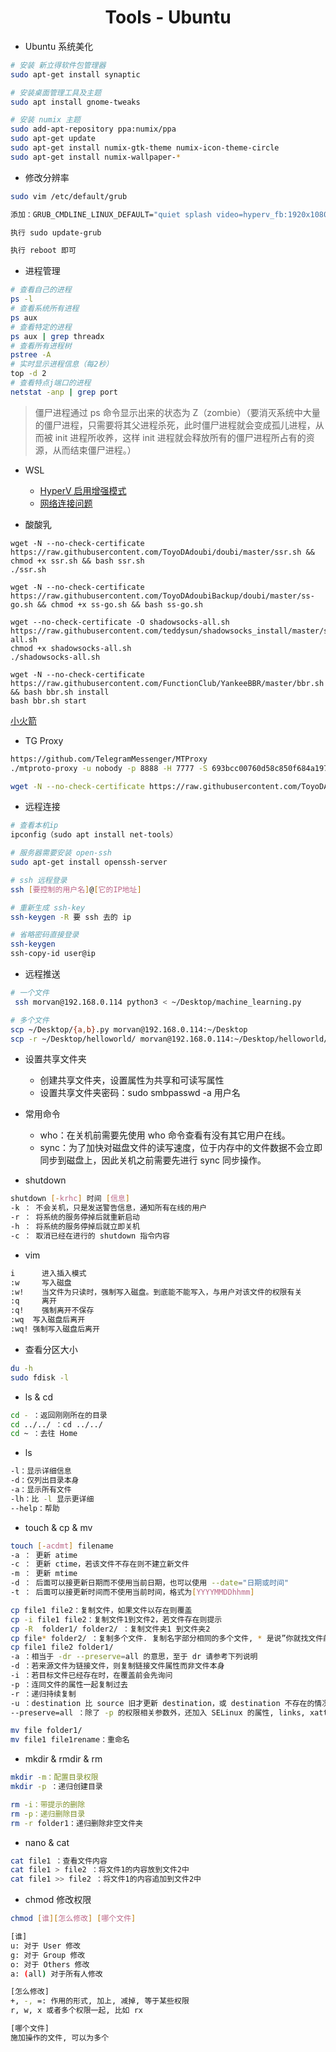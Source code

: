 <div align="center">

# Tools - Ubuntu

</div>

- Ubuntu 系统美化

```bash
# 安装 新立得软件包管理器
sudo apt-get install synaptic

# 安装桌面管理工具及主题
sudo apt install gnome-tweaks

# 安装 numix 主题
sudo add-apt-repository ppa:numix/ppa
sudo apt-get update
sudo apt-get install numix-gtk-theme numix-icon-theme-circle
sudo apt-get install numix-wallpaper-*
```

- 修改分辨率

```bash
sudo vim /etc/default/grub

添加：GRUB_CMDLINE_LINUX_DEFAULT="quiet splash video=hyperv_fb:1920x1080"

执行 sudo update-grub

执行 reboot 即可
```

- 进程管理

```bash
# 查看自己的进程
ps -l
# 查看系统所有进程
ps aux
# 查看特定的进程
ps aux | grep threadx 
# 查看所有进程树
pstree -A
# 实时显示进程信息（每2秒）
top -d 2
# 查看特点j端口的进程
netstat -anp | grep port
```

> 僵尸进程通过 ps 命令显示出来的状态为 Z（zombie）（要消灭系统中大量的僵尸进程，只需要将其父进程杀死，此时僵尸进程就会变成孤儿进程，从而被 init 进程所收养，这样 init 进程就会释放所有的僵尸进程所占有的资源，从而结束僵尸进程。）

- WSL
    - [HyperV 启用增强模式](https://github.com/Microsoft/linux-vm-tools/issues/76)
    - [网络连接问题](https://github.com/microsoft/WSL/issues/5)

- 酸酸乳

```
wget -N --no-check-certificate https://raw.githubusercontent.com/ToyoDAdoubi/doubi/master/ssr.sh && chmod +x ssr.sh && bash ssr.sh
./ssr.sh

wget -N --no-check-certificate https://raw.githubusercontent.com/ToyoDAdoubiBackup/doubi/master/ss-go.sh && chmod +x ss-go.sh && bash ss-go.sh

wget --no-check-certificate -O shadowsocks-all.sh https://raw.githubusercontent.com/teddysun/shadowsocks_install/master/shadowsocks-all.sh
chmod +x shadowsocks-all.sh
./shadowsocks-all.sh

wget -N --no-check-certificate https://raw.githubusercontent.com/FunctionClub/YankeeBBR/master/bbr.sh && bash bbr.sh install
bash bbr.sh start
```

[小火箭](https://小火箭.ink/)

- TG Proxy

```bash
https://github.com/TelegramMessenger/MTProxy
./mtproto-proxy -u nobody -p 8888 -H 7777 -S 693bcc00760d58c850f684a197f0db05 --aes-pwd proxy-secret proxy-multi.conf -M 1、

wget -N --no-check-certificate https://raw.githubusercontent.com/ToyoDAdoubiBackup/doubi/master/mtproxy_go.sh && chmod +x mtproxy_go.sh && bash mtproxy_go.sh
```

- 远程连接

```bash
# 查看本机ip
ipconfig（sudo apt install net-tools）

# 服务器需要安装 open-ssh
sudo apt-get install openssh-server

# ssh 远程登录
ssh [要控制的用户名]@[它的IP地址]

# 重新生成 ssh-key
ssh-keygen -R 要 ssh 去的 ip 

# 省略密码直接登录 
ssh-keygen
ssh-copy-id user@ip
```

- 远程推送

```bash
# 一个文件
 ssh morvan@192.168.0.114 python3 < ~/Desktop/machine_learning.py

# 多个文件
scp ~/Desktop/{a,b}.py morvan@192.168.0.114:~/Desktop
scp -r ~/Desktop/helloworld/ morvan@192.168.0.114:~/Desktop/helloworld/
```

- 设置共享文件夹
   - 创建共享文件夹，设置属性为共享和可读写属性
   - 设置共享文件夹密码：sudo smbpasswd -a 用户名


- 常用命令
	- who：在关机前需要先使用 who 命令查看有没有其它用户在线。
	- sync：为了加快对磁盘文件的读写速度，位于内存中的文件数据不会立即同步到磁盘上，因此关机之前需要先进行 sync 同步操作。
	
- shutdown

```bash
shutdown [-krhc] 时间 [信息]
-k ： 不会关机，只是发送警告信息，通知所有在线的用户
-r ： 将系统的服务停掉后就重新启动
-h ： 将系统的服务停掉后就立即关机
-c ： 取消已经在进行的 shutdown 指令内容
```

- vim

```bash
i      进入插入模式
:w     写入磁盘
:w!    当文件为只读时，强制写入磁盘。到底能不能写入，与用户对该文件的权限有关
:q     离开
:q!    强制离开不保存
:wq  写入磁盘后离开
:wq! 强制写入磁盘后离开
```

- 查看分区大小
	
```bash
du -h
sudo fdisk -l
```

- ls & cd

```bash
cd - ：返回刚刚所在的目录
cd ../../ ：cd ../../
cd ~ ：去往 Home
```

- ls

```bash
-l：显示详细信息
-d：仅列出目录本身
-a：显示所有文件
-lh：比 -l 显示更详细
--help：帮助
```

- touch & cp & mv

```bash
touch [-acdmt] filename
-a ： 更新 atime
-c ： 更新 ctime，若该文件不存在则不建立新文件
-m ： 更新 mtime
-d ： 后面可以接更新日期而不使用当前日期，也可以使用 --date="日期或时间"
-t ： 后面可以接更新时间而不使用当前时间，格式为[YYYYMMDDhhmm]

cp file1 file2：复制文件，如果文件以存在则覆盖
cp -i file1 file2：复制文件1到文件2，若文件存在则提示
cp -R  folder1/ folder2/ ：复制文件夹1 到文件夹2
cp file* folder2/ ：复制多个文件. 复制名字部分相同的多个文件, * 是说”你就找文件前面是 file 的文件, 后面是什么名字无所谓”
cp file1 file2 folder1/
-a ：相当于 -dr --preserve=all 的意思，至于 dr 请参考下列说明
-d ：若来源文件为链接文件，则复制链接文件属性而非文件本身
-i ：若目标文件已经存在时，在覆盖前会先询问
-p ：连同文件的属性一起复制过去
-r ：递归持续复制
-u ：destination 比 source 旧才更新 destination，或 destination 不存在的情况下才复制
--preserve=all ：除了 -p 的权限相关参数外，还加入 SELinux 的属性, links, xattr 等也复制了

mv file folder1/
mv file1 file1rename：重命名
```

- mkdir & rmdir & rm

```bash
mkdir -m：配置目录权限
mkdir -p ：递归创建目录

rm -i：带提示的删除
rm -p：递归删除目录
rm -r folder1：递归删除非空文件夹
```

- nano & cat

```bash
cat file1 ：查看文件内容
cat file1 > file2 ：将文件1的内容放到文件2中
cat file1 >> file2 ：将文件1的内容追加到文件2中
```

- chmod 修改权限

```bash
chmod [谁][怎么修改] [哪个文件]

[谁]
u: 对于 User 修改
g: 对于 Group 修改
o: 对于 Others 修改
a: (all) 对于所有人修改

[怎么修改]
+, -, =: 作用的形式, 加上, 减掉, 等于某些权限
r, w, x 或者多个权限一起, 比如 rx

[哪个文件]
施加操作的文件, 可以为多个
```